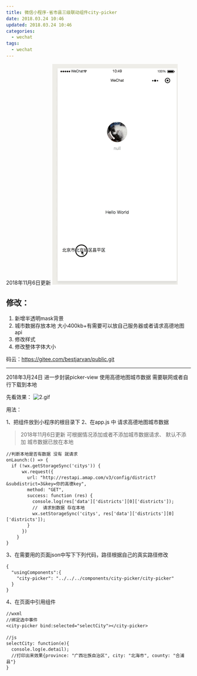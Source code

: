 ```yaml
---
title: 微信小程序-省市县三级联动组件city-picker
date: 2018.03.24 10:46
updated: 2018.03.24 10:46
categories: 
  - wechat
tags:
  - wechat
---
```


2018年11月6日更新
![新版效果](https://raw.githubusercontent.com/BestJarvan/pic-imgs/main/imgs/202201171421576.gif)

## 修改：
  1. 新增半透明mask背景
  2. 城市数据存放本地 大小400kb+有需要可以放自己服务器或者请求高德地图api
  3. 修改样式
  4. 修改整体字体大小
<!-- more -->
码云：https://gitee.com/bestjarvan/public.git

***
2018年3月24日
进一步封装picker-view  使用高德地图城市数据 需要联网或者自行下载到本地

先看效果：
![2.gif](https://raw.githubusercontent.com/BestJarvan/pic-imgs/main/imgs/202201171444152.gif)



用法：

1、把组件放到小程序的根目录下
2、在app.js 中 请求高德地图城市数据
>2018年11月6日更新  可根据情况添加或者不添加城市数据请求、 默认不添加 城市数据已放在本地
```
//判断本地是否有数据 没有 就请求
onLaunch:() => {
  if (!wx.getStorageSync('citys')) {
      wx.request({
        url: "http://restapi.amap.com/v3/config/district?&subdistrict=3&key=你的高德key",
        method: "GET",
        success: function (res) {
          console.log(res['data']['districts'][0]['districts']);
          //  请求到数据 存在本地
          wx.setStorageSync('citys', res['data']['districts'][0]['districts']);
        }
      })
    }
}
```
3、在需要用的页面json中写下下列代码，路径根据自己的真实路径修改
```
{
  "usingComponents":{
    "city-picker": "../../../components/city-picker/city-picker"
  }
}
```
4、在页面中引用组件
```
//wxml
//绑定选中事件
<city-picker bind:selected="selectCity"></city-picker>

//js
selectCity: function(e){
  console.log(e.detail);
  //打印出来效果{province: "广西壮族自治区", city: "北海市", county: "合浦县"}
}
```